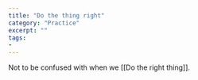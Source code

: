 ```yaml
---
title: "Do the thing right"
category: "Practice"
excerpt: ""
tags:
- 
---
```

Not to be confused with when we [[Do the right thing]].